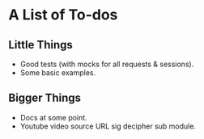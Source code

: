 # A List of To-dos

## Little Things

- Good tests (with mocks for all requests & sessions).
- Some basic examples.


## Bigger Things

- Docs at some point.
- Youtube video source URL sig decipher sub module.
